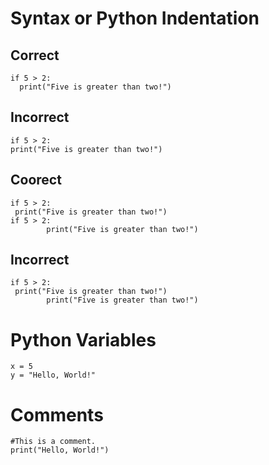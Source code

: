 # Syntax or Python Indentation

## Correct
```
if 5 > 2:
  print("Five is greater than two!")
```

## Incorrect
```
if 5 > 2:
print("Five is greater than two!")
```
## Coorect
```
if 5 > 2:
 print("Five is greater than two!") 
if 5 > 2:
        print("Five is greater than two!")
```
## Incorrect
```
if 5 > 2:
 print("Five is greater than two!")
        print("Five is greater than two!")
```
# Python Variables
```
x = 5
y = "Hello, World!"
```

# Comments
```
#This is a comment.
print("Hello, World!")
```
